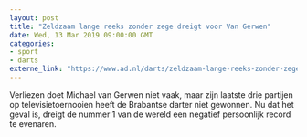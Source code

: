 ```yaml
---
layout: post
title: "Zeldzaam lange reeks zonder zege dreigt voor Van Gerwen"
date: Wed, 13 Mar 2019 09:00:00 GMT
categories: 
- sport 
- darts 
externe_link: "https://www.ad.nl/darts/zeldzaam-lange-reeks-zonder-zege-dreigt-voor-van-gerwen~abbafaee/"
---
```


Verliezen doet Michael van Gerwen niet vaak, maar zijn laatste drie partijen op televisietoernooien heeft de Brabantse darter niet gewonnen. Nu dat het geval is, dreigt de nummer 1 van de wereld een negatief persoonlijk record te evenaren.
